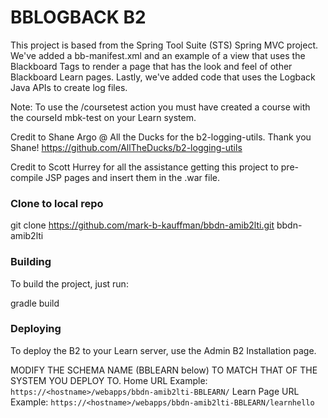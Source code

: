 BBLOGBACK B2
=====================

This project is based from the Spring Tool Suite (STS) Spring MVC project. We've added a bb-manifest.xml and an example of a view that uses the Blackboard Tags to render a page that has the look and feel of other Blackboard Learn pages.
Lastly, we've added code that uses the Logback Java APIs to create log files.

Note: To use the /coursetest action you must have created a course with the courseId mbk-test on your Learn system.

Credit to Shane Argo @ All the Ducks for the b2-logging-utils. Thank you Shane!
https://github.com/AllTheDucks/b2-logging-utils

Credit to Scott Hurrey for all the assistance getting this project to pre-compile JSP pages and insert them in the .war file.

### Clone to local repo

git clone https://github.com/mark-b-kauffman/bbdn-amib2lti.git bbdn-amib2lti

### Building
To build the project, just run:

gradle build

### Deploying
To deploy the B2 to your Learn server, use the Admin B2 Installation page.

MODIFY THE SCHEMA NAME (BBLEARN below) TO MATCH THAT OF THE SYSTEM YOU DEPLOY TO.
Home URL Example: `https://<hostname>/webapps/bbdn-amib2lti-BBLEARN/`
Learn Page URL Example: `https://<hostname>/webapps/bbdn-amib2lti-BBLEARN/learnhello`

